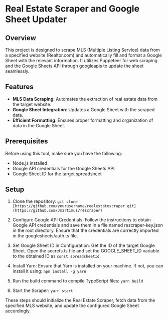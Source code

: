 # Real Estate Scraper and Google Sheet Updater

## Overview

This project is designed to scrape MLS (Multiple Listing Service) data from a specified website (Realtor.com) and automatically fill and format a Google Sheet with the relevant information. It utilizes Puppeteer for web scraping and the Google Sheets API through googleapis to update the sheet seamlessly.

## Features

- **MLS Data Scraping**: Automates the extraction of real estate data from the target website.
- **Google Sheet Integration**: Updates a Google Sheet with the scraped data.
- **Efficient Formatting**: Ensures proper formatting and organization of data in the Google Sheet.

## Prerequisites

Before using this tool, make sure you have the following:

- Node.js installed
- Google API credentials for the Google Sheets API
- Google Sheet ID for the target spreadsheet

## Setup

1. Clone the repository:
   `git clone [https://github.com/yourusername/realestatescraper.git](https://github.com/Jmartimus/rescraper)`

2. Configure Google API Credentials:
   Follow the instructions to obtain Google API credentials and save them in a file named rescraper-key.json in the root directory.
   Ensure that the credentials are correctly imported in the googlesheets/auth.ts file.

3. Set Google Sheet ID in Configuration: Get the ID of the target Google Sheet.
   Open the secrets.ts file and set the GOOGLE_SHEET_ID variable to the obtained ID as `const spreadsheetId`.

4. Install Yarn: Ensure that Yarn is installed on your machine. If not, you can install it using:
   `npm install -g yarn`

5. Run the build command to compile TypeScript files: `yarn build`

6. Start the Scraper: `yarn start`

These steps should initialize the Real Estate Scraper, fetch data from the specified MLS website, and update the configured Google Sheet accordingly.
